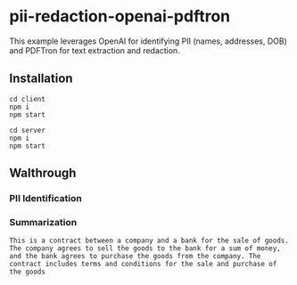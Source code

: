 # pii-redaction-openai-pdftron

This example leverages OpenAI for identifying PII (names, addresses, DOB) and PDFTron for text extraction and redaction.

## Installation

```
cd client
npm i
npm start
```

```
cd server
npm i
npm start
```

## Walthrough

### PII Identification



### Summarization

```
This is a contract between a company and a bank for the sale of goods. The company agrees to sell the goods to the bank for a sum of money, and the bank agrees to purchase the goods from the company. The contract includes terms and conditions for the sale and purchase of the goods
```
